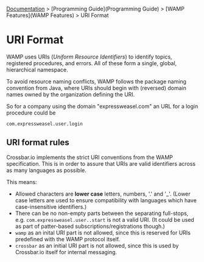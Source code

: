 [Documentation](.) > [Programming Guide](Programming Guide) > [WAMP Features](WAMP Features) > URI Format

# URI Format

WAMP uses URIs (*Uniform Resource Identifiers*) to identify topics, registered procedures, and errors. All of these form a single, global, hierarchical namespace.

To avoid resource naming conflicts, WAMP follows the package naming convention from Java, where URIs should begin with (reversed) domain names owned by the organization defining the URI. 

So for a company using the domain "expressweasel.com" an URL for a login procedure could be

```
com.expressweasel.user.login
```

## URI format rules

Crossbar.io implements the strict URI conventions from the WAMP specification. This is in order to assure that URIs are valid identifiers across as many languages as possible.

This means:

* Allowed characters are **lower case** letters, numbers, '.' and '_'. (Lower case letters are used to ensure compatibility with languages which have case-insensitive identifiers.)
* There can be no non-empty parts between the separating full-stops, e.g. `com.expressweasel.user..start` is not a valid URI. (It could be used as part of patter-based subscriptions/registrations though.)
* `wamp` as an inital URI part is not allowed, since this is reserved for URIs predefined with the WAMP protocol itself.
* `crossbar` as an initial URI part is not allowed, since this is used by Crossbar.io itself for internal messaging.